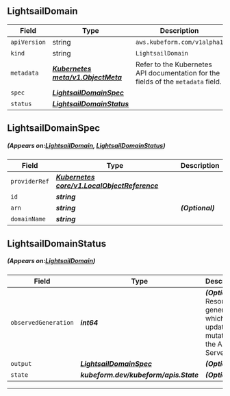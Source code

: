 ## LightsailDomain
| Field | Type | Description |
| ------ | ----- | ----------- |
| `apiVersion` | string | `aws.kubeform.com/v1alpha1` |
|    `kind` | string | `LightsailDomain` |
| `metadata` | ***[Kubernetes meta/v1.ObjectMeta](https://kubernetes.io/docs/reference/generated/kubernetes-api/v1.13/#objectmeta-v1-meta)***|Refer to the Kubernetes API documentation for the fields of the `metadata` field.|
| `spec` | ***[LightsailDomainSpec](#LightsailDomainSpec)***||
| `status` | ***[LightsailDomainStatus](#LightsailDomainStatus)***||
## LightsailDomainSpec
##### (Appears on:[LightsailDomain](#LightsailDomain), [LightsailDomainStatus](#LightsailDomainStatus))
| Field | Type | Description |
| ------ | ----- | ----------- |
| `providerRef` | ***[Kubernetes core/v1.LocalObjectReference](https://kubernetes.io/docs/reference/generated/kubernetes-api/v1.13/#localobjectreference-v1-core)***||
| `id` | ***string***||
| `arn` | ***string***| ***(Optional)*** |
| `domainName` | ***string***||
## LightsailDomainStatus
##### (Appears on:[LightsailDomain](#LightsailDomain))
| Field | Type | Description |
| ------ | ----- | ----------- |
| `observedGeneration` | ***int64***| ***(Optional)*** Resource generation, which is updated on mutation by the API Server.|
| `output` | ***[LightsailDomainSpec](#LightsailDomainSpec)***| ***(Optional)*** |
| `state` | ***kubeform.dev/kubeform/apis.State***| ***(Optional)*** |
---
